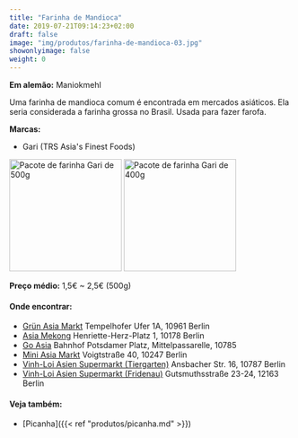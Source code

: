 ```yaml
---
title: "Farinha de Mandioca"
date: 2019-07-21T09:14:23+02:00
draft: false
image: "img/produtos/farinha-de-mandioca-03.jpg"
showonlyimage: false
weight: 0
---
```


<!--more-->

**Em alemão:** Maniokmehl

Uma farinha de mandioca comum é encontrada em mercados asiáticos. Ela seria considerada a farinha grossa no Brasil. Usada para fazer farofa.

**Marcas:**

- Gari (TRS Asia's Finest Foods)

<img src="../../img/produtos/farinha-de-mandioca-01.png" alt="Pacote de farinha Gari de 500g" width="200"/>
<img src="../../img/produtos/farinha-de-mandioca-02.png" alt="Pacote de farinha Gari de 400g" width="200"/>

**Preço médio:** 1,5€ ~ 2,5€ (500g)

#### Onde encontrar:

* [Grün Asia Markt](https://goo.gl/maps/eu7YuieSdGvBrWZc6) Tempelhofer Ufer 1A, 10961 Berlin
* [Asia Mekong](https://goo.gl/maps/PMMSecDpdxCYrZp56) Henriette-Herz-Platz 1, 10178 Berlin
* [Go Asia](https://goo.gl/maps/BxYDLTpgos5Po53k6) Bahnhof Potsdamer Platz, Mittelpassarelle, 10785
* [Mini Asia Markt](https://goo.gl/maps/SDd9P4YyQ8xX4A5PA) Voigtstraße 40, 10247 Berlin
* [Vinh-Loi Asien Supermarkt (Tiergarten)](https://goo.gl/maps/ujduqUgh3tLfNDpUA) Ansbacher Str. 16, 10787 Berlin 
* [Vinh-Loi Asien Supermarkt (Fridenau)](https://goo.gl/maps/L6hSHnKY4ipdB7kR8) Gutsmuthsstraße 23-24, 12163 Berlin

#### Veja também:

- [Picanha]({{< ref "produtos/picanha.md" >}})

